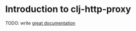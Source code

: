 # Introduction to clj-http-proxy

TODO: write [great documentation](http://jacobian.org/writing/what-to-write/)
